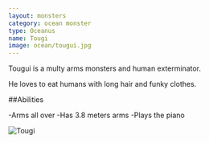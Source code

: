 ```yaml
---
layout: monsters
category: ocean monster
type: Oceanus 
name: Tougi
image: ocean/tougui.jpg
---
```


Tougui is a multy arms monsters and human exterminator.

He loves to eat humans with long hair and funky clothes.

##Abilities

-Arms all over 
-Has 3.8 meters arms 
-Plays the piano

![Tougi](http://api.ning.com/files/C-7ezzkIgrVoNMiO*3oWPn6hvDZW6FUdw5bAkgAxlfCrcValaB2eUX6aASfaoBDwv6tmGAywdaDMUFf8rcNQBN3IlJRrErQB/tougui.jpg?width=600&height=399)